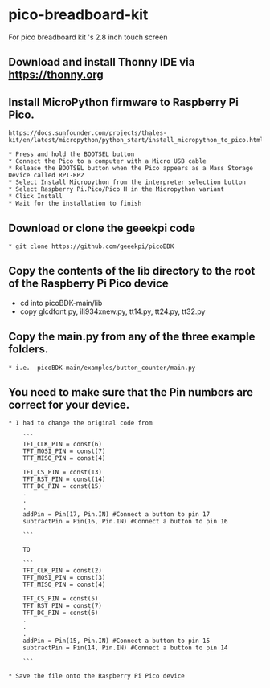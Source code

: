 # pico-breadboard-kit
For pico breadboard kit 's 2.8 inch touch screen 


## Download and install Thonny IDE via https://thonny.org
## Install MicroPython firmware to Raspberry Pi Pico.  
	https://docs.sunfounder.com/projects/thales-kit/en/latest/micropython/python_start/install_micropython_to_pico.html
	
	* Press and hold the BOOTSEL button 
	* Connect the Pico to a computer with a Micro USB cable
	* Release the BOOTSEL button when the Pico appears as a Mass Storage Device called RPI-RP2
	* Select Install Micropython from the interpreter selection button 
	* Select Raspberry Pi.Pico/Pico H in the Micropython variant
    * Click Install
	* Wait for the installation to finish
	
## Download or clone the geeekpi code
	* git clone https://github.com/geeekpi/picoBDK
	
## Copy the contents of the lib directory to the root of the Raspberry Pi Pico device
* cd into picoBDK-main/lib
* copy glcdfont.py, ili934xnew.py, tt14.py, tt24.py, tt32.py
	
## Copy the main.py from any of the three example folders.
	* i.e.  picoBDK-main/examples/button_counter/main.py
	
	
## You need to make sure that the Pin numbers are correct for your device.
	* I had to change the original code from

	    ```
		TFT_CLK_PIN = const(6)
		TFT_MOSI_PIN = const(7)
		TFT_MISO_PIN = const(4)

		TFT_CS_PIN = const(13)
		TFT_RST_PIN = const(14)
		TFT_DC_PIN = const(15)
		.
		.
		.
		addPin = Pin(17, Pin.IN) #Connect a button to pin 17
		subtractPin = Pin(16, Pin.IN) #Connect a button to pin 16

		```
	
		TO
		
		```
		TFT_CLK_PIN = const(2)
		TFT_MOSI_PIN = const(3)
		TFT_MISO_PIN = const(4)

		TFT_CS_PIN = const(5)
		TFT_RST_PIN = const(7)
		TFT_DC_PIN = const(6)
		.
		.
		.
		addPin = Pin(15, Pin.IN) #Connect a button to pin 15
		subtractPin = Pin(14, Pin.IN) #Connect a button to pin 14

		```

	* Save the file onto the Raspberry Pi Pico device
	